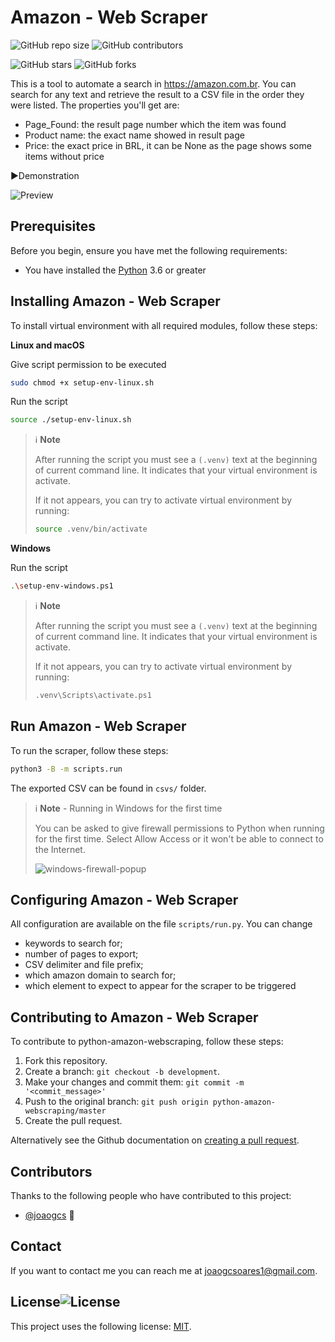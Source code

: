 # Amazon - Web Scraper

![GitHub repo size](https://img.shields.io/github/repo-size/joaogcs/python-amazon-webscraping)
![GitHub contributors](https://img.shields.io/github/contributors/joaogcs/python-amazon-webscraping)

![GitHub stars](https://img.shields.io/github/stars/joaogcs/python-amazon-webscraping)
![GitHub forks](https://img.shields.io/github/forks/joaogcs/python-amazon-webscraping)

This is a tool to automate a search in https://amazon.com.br. You can search for any text and retrieve the result to a CSV file in the order they were listed.
The properties you'll get are:

* Page_Found: the result page number which the item was found
* Product name: the exact name showed in result page
* Price: the exact price in BRL, it can be None as the page shows some items without price

:arrow_forward: ​Demonstration

![Preview](assets/preview.gif) 

## Prerequisites

Before you begin, ensure you have met the following requirements:

* You have installed the [Python](https://www.python.org/downloads/) 3.6 or greater

## Installing Amazon - Web Scraper

To install virtual environment with all required modules, follow these steps:

**Linux and macOS**

Give script permission to be executed

```bash
sudo chmod +x setup-env-linux.sh
```

Run the script

```bash
source ./setup-env-linux.sh
```

> :information_source: **Note**
>
> After running the script you must see a `(.venv)` text at the beginning of current command line. It indicates that your virtual environment is activate.
>
> If it not appears, you can try to activate virtual environment by running:
>
> ```bash
> source .venv/bin/activate
> ```

**Windows**

Run the script

```bash
.\setup-env-windows.ps1
```

> :information_source: **Note**
>
> After running the script you must see a `(.venv)` text at the beginning of current command line. It indicates that your virtual environment is activate.
>
> If it not appears, you can try to activate virtual environment by running:
>
> ```bash
> .venv\Scripts\activate.ps1
> ```

## Run Amazon - Web Scraper

To run the scraper, follow these steps:

```bash
python3 -B -m scripts.run
```

The exported CSV can be found in `csvs/` folder.

> :information_source: **Note** - Running in Windows for the first time 
>
> You can be asked to give firewall permissions to Python when running for the first time. Select Allow Access or it won't be able to connect to the Internet.
>
> ![windows-firewall-popup](assets/windows-firewall-popup.png) 

## Configuring Amazon - Web Scraper

All configuration are available on the file `scripts/run.py`. You can change

* keywords to search for;
* number of pages to export;
* CSV delimiter and file prefix;
* which amazon domain to search for;
* which element to expect to appear for the scraper to be triggered

## Contributing to Amazon - Web Scraper

To contribute to python-amazon-webscraping, follow these steps:

1. Fork this repository.
2. Create a branch: `git checkout -b development`.
3. Make your changes and commit them: `git commit -m '<commit_message>'`
4. Push to the original branch: `git push origin python-amazon-webscraping/master`
5. Create the pull request.

Alternatively see the Github documentation on [creating a pull request](https://help.github.com/en/github/collaborating-with-issues-and-pull-requests/creating-a-pull-request).

## Contributors

Thanks to the following people who have contributed to this project:

* [@joaogcs](https://github.com/joaogcs) 📖

## Contact

If you want to contact me you can reach me at <joaogcsoares1@gmail.com>.

## License![License](https://img.shields.io/github/license/joaogcs/python-amazon-webscraping)

This project uses the following license: [MIT](https://opensource.org/licenses/MIT).